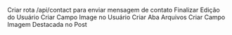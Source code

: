 Criar rota /api/contact para enviar mensagem de contato
Finalizar Edição do Usuário
Criar Campo Image no Usuário
Criar Aba Arquivos
Criar Campo Imagem Destacada no Post
